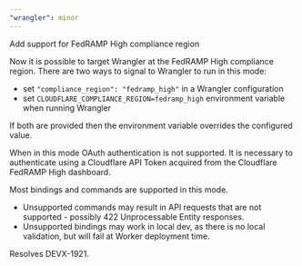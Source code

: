 ```yaml
---
"wrangler": minor
---
```


Add support for FedRAMP High compliance region

Now it is possible to target Wrangler at the FedRAMP High compliance region.
There are two ways to signal to Wrangler to run in this mode:

- set `"compliance_region": "fedramp_high"` in a Wrangler configuration
- set `CLOUDFLARE_COMPLIANCE_REGION=fedramp_high` environment variable when running Wrangler

If both are provided then the environment variable overrides the configured value.

When in this mode OAuth authentication is not supported.
It is necessary to authenticate using a Cloudflare API Token acquired from the Cloudflare FedRAMP High dashboard.

Most bindings and commands are supported in this mode.

- Unsupported commands may result in API requests that are not supported - possibly 422 Unprocessable Entity responses.
- Unsupported bindings may work in local dev, as there is no local validation, but will fail at Worker deployment time.

Resolves DEVX-1921.
